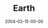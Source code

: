 ---
layout: message
category: message
series: "Symbols"
title: "Earth"
date: 2004-02-15-00-00
message_id: 184
audio: "http://s3.amazonaws.com/crossroads-media/media/legacy/mp3/Symbols_01_02-15-04_Earth.mp3"
audio-duration: "38:30"
explicit: false
---
